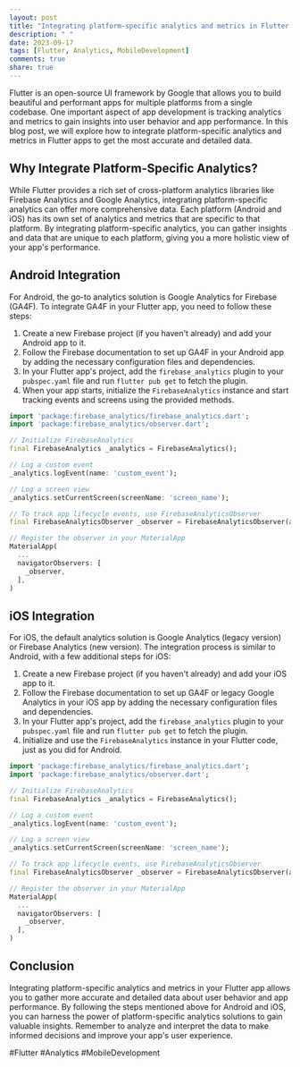 ```yaml
---
layout: post
title: "Integrating platform-specific analytics and metrics in Flutter apps."
description: " "
date: 2023-09-17
tags: [Flutter, Analytics, MobileDevelopment]
comments: true
share: true
---
```


Flutter is an open-source UI framework by Google that allows you to build beautiful and performant apps for multiple platforms from a single codebase. One important aspect of app development is tracking analytics and metrics to gain insights into user behavior and app performance. In this blog post, we will explore how to integrate platform-specific analytics and metrics in Flutter apps to get the most accurate and detailed data.

## Why Integrate Platform-Specific Analytics?

While Flutter provides a rich set of cross-platform analytics libraries like Firebase Analytics and Google Analytics, integrating platform-specific analytics can offer more comprehensive data. Each platform (Android and iOS) has its own set of analytics and metrics that are specific to that platform. By integrating platform-specific analytics, you can gather insights and data that are unique to each platform, giving you a more holistic view of your app's performance.

## Android Integration

For Android, the go-to analytics solution is Google Analytics for Firebase (GA4F). To integrate GA4F in your Flutter app, you need to follow these steps:

1. Create a new Firebase project (if you haven't already) and add your Android app to it.
2. Follow the Firebase documentation to set up GA4F in your Android app by adding the necessary configuration files and dependencies.
3. In your Flutter app's project, add the `firebase_analytics` plugin to your `pubspec.yaml` file and run `flutter pub get` to fetch the plugin.
4. When your app starts, initialize the `FirebaseAnalytics` instance and start tracking events and screens using the provided methods.

```dart
import 'package:firebase_analytics/firebase_analytics.dart';
import 'package:firebase_analytics/observer.dart';

// Initialize FirebaseAnalytics
final FirebaseAnalytics _analytics = FirebaseAnalytics();

// Log a custom event
_analytics.logEvent(name: 'custom_event');

// Log a screen view
_analytics.setCurrentScreen(screenName: 'screen_name');

// To track app lifecycle events, use FirebaseAnalyticsObserver
final FirebaseAnalyticsObserver _observer = FirebaseAnalyticsObserver(analytics: _analytics);

// Register the observer in your MaterialApp
MaterialApp(
  ...
  navigatorObservers: [
    _observer,
  ],
)
```

## iOS Integration

For iOS, the default analytics solution is Google Analytics (legacy version) or Firebase Analytics (new version). The integration process is similar to Android, with a few additional steps for iOS:

1. Create a new Firebase project (if you haven't already) and add your iOS app to it.
2. Follow the Firebase documentation to set up GA4F or legacy Google Analytics in your iOS app by adding the necessary configuration files and dependencies.
3. In your Flutter app's project, add the `firebase_analytics` plugin to your `pubspec.yaml` file and run `flutter pub get` to fetch the plugin.
4. Initialize and use the `FirebaseAnalytics` instance in your Flutter code, just as you did for Android.

```dart
import 'package:firebase_analytics/firebase_analytics.dart';
import 'package:firebase_analytics/observer.dart';

// Initialize FirebaseAnalytics
final FirebaseAnalytics _analytics = FirebaseAnalytics();

// Log a custom event
_analytics.logEvent(name: 'custom_event');

// Log a screen view
_analytics.setCurrentScreen(screenName: 'screen_name');

// To track app lifecycle events, use FirebaseAnalyticsObserver
final FirebaseAnalyticsObserver _observer = FirebaseAnalyticsObserver(analytics: _analytics);

// Register the observer in your MaterialApp
MaterialApp(
  ...
  navigatorObservers: [
    _observer,
  ],
)
```

## Conclusion

Integrating platform-specific analytics and metrics in your Flutter app allows you to gather more accurate and detailed data about user behavior and app performance. By following the steps mentioned above for Android and iOS, you can harness the power of platform-specific analytics solutions to gain valuable insights. Remember to analyze and interpret the data to make informed decisions and improve your app's user experience.

#Flutter #Analytics #MobileDevelopment